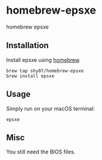 # homebrew-epsxe

homebrew epsxe

## Installation

Install epsxe using [homebrew](http://brew.sh).

<pre><code>brew tap shy07/homebrew-epsxe
brew install epsxe</code></pre>

## Usage

Simply run on your macOS terminal:

<pre><code>epsxe</code></pre>

## Misc

You still need the BIOS files.

